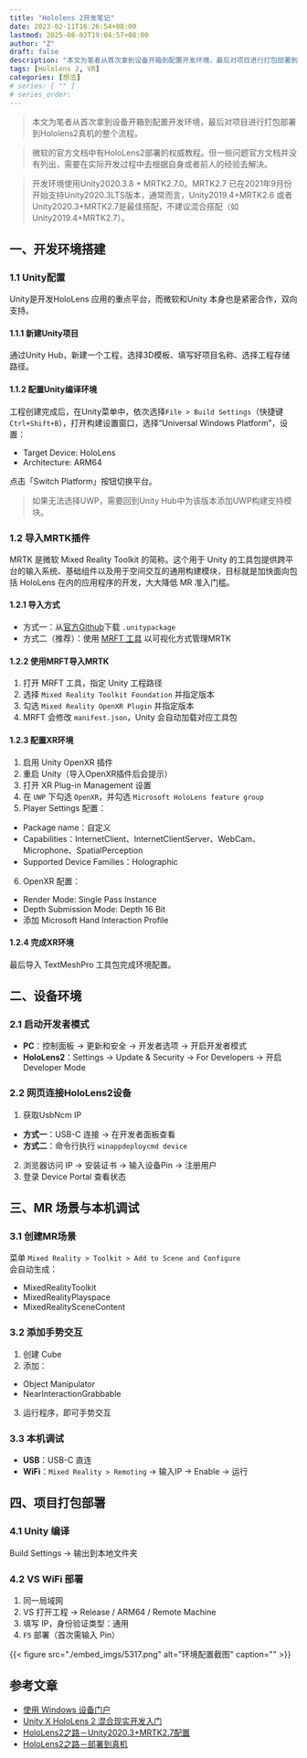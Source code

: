 ```yaml
---
title: "Hololens 2开发笔记"
date: 2023-02-11T16:26:54+08:00
lastmod: 2025-08-02T19:04:57+08:00
author: "Z"
draft: false
description: "本文为笔者从首次拿到设备开箱到配置开发环境，最后对项目进行打包部署到Hololens2真机的整个流程。"
tags: [Hololens 2, VR]
categories: [想法]
# series: [ "" ]
# series_order:
---
```



> 本文为笔者从首次拿到设备开箱到配置开发环境，最后对项目进行打包部署到Hololens2真机的整个流程。

> 微软的官方文档中有HoloLens2部署的权威教程。但一些问题官方文档并没有列出，需要在实际开发过程中去根据自身或者前人的经验去解决。

> 开发环境使用Unity2020.3.8 + MRTK2.7.0。MRTK2.7 已在2021年9月份开始支持Unity2020.3LTS版本，通常而言，Unity2019.4+MRTK2.6 或者Unity2020.3+MRTK2.7是最佳搭配，不建议混合搭配（如Unity2019.4+MRTK2.7）。

## 一、开发环境搭建

### 1.1 Unity配置

Unity是开发HoloLens 应用的重点平台，而微软和Unity 本身也是紧密合作，双向支持。

#### 1.1.1 新建Unity项目
通过Unity Hub，新建一个工程，选择3D模板、填写好项目名称、选择工程存储路径。

#### 1.1.2 配置Unity编译环境
工程创建完成后，在Unity菜单中，依次选择`File > Build Settings`（快捷键`Ctrl+Shift+B`），打开构建设置窗口，选择“Universal Windows Platform”，设置：
- Target Device: HoloLens
- Architecture: ARM64

点击「Switch Platform」按钮切换平台。


> 如果无法选择UWP，需要回到Unity Hub中为该版本添加UWP构建支持模块。

### 1.2 导入MRTK插件
MRTK 是微软 Mixed Reality Toolkit 的简称。这个用于 Unity 的工具包提供跨平台的输入系统、基础组件以及用于空间交互的通用构建模块，目标就是加快面向包括 HoloLens 在内的应用程序的开发，大大降低 MR 准入门槛。

#### 1.2.1 导入方式
- 方式一：从[官方Github](https://github.com/microsoft/MixedRealityToolkit-Unity/releases)下载 `.unitypackage`
- 方式二（推荐）：使用 [MRFT 工具](https://www.microsoft.com/en-us/download/details.aspx?id=102778) 以可视化方式管理MRTK

#### 1.2.2 使用MRFT导入MRTK
1. 打开 MRFT 工具，指定 Unity 工程路径
2. 选择 `Mixed Reality Toolkit Foundation` 并指定版本
3. 勾选 `Mixed Reality OpenXR Plugin` 并指定版本
4. MRFT 会修改 `manifest.json`，Unity 会自动加载对应工具包

#### 1.2.3 配置XR环境
1. 启用 Unity OpenXR 插件
2. 重启 Unity（导入OpenXR插件后会提示）
3. 打开 XR Plug-in Management 设置
4. 在 `UWP` 下勾选 `OpenXR`，并勾选 `Microsoft HoloLens feature group`
5. Player Settings 配置：
  - Package name：自定义
  - Capabilities：InternetClient、InternetClientServer、WebCam、Microphone、SpatialPerception
  - Supported Device Families：Holographic
6. OpenXR 配置：
  - Render Mode: Single Pass Instance
  - Depth Submission Mode: Depth 16 Bit
  - 添加 Microsoft Hand Interaction Profile

#### 1.2.4 完成XR环境
最后导入 TextMeshPro 工具包完成环境配置。


## 二、设备环境

### 2.1 启动开发者模式
- **PC**：控制面板 → 更新和安全 → 开发者选项 → 开启开发者模式
- **HoloLens2**：Settings → Update & Security → For Developers → 开启 Developer Mode

### 2.2 网页连接HoloLens2设备
1. 获取UsbNcm IP
  - **方式一**：USB-C 连接 → 在开发者面板查看
  - **方式二**：命令行执行 `winappdeploycmd device`
2. 浏览器访问 IP → 安装证书 → 输入设备Pin → 注册用户
3. 登录 Device Portal 查看状态


## 三、MR 场景与本机调试

### 3.1 创建MR场景
菜单 `Mixed Reality > Toolkit > Add to Scene and Configure`  
会自动生成：
- MixedRealityToolkit
- MixedRealityPlayspace
- MixedRealitySceneContent

### 3.2 添加手势交互
1. 创建 Cube
2. 添加：
  - Object Manipulator
  - NearInteractionGrabbable
3. 运行程序，即可手势交互

### 3.3 本机调试
- **USB**：USB-C 直连
- **WiFi**：`Mixed Reality > Remoting` → 输入IP → Enable → 运行


## 四、项目打包部署

### 4.1 Unity 编译
Build Settings → 输出到本地文件夹

### 4.2 VS WiFi 部署
1. 同一局域网
2. VS 打开工程 → Release / ARM64 / Remote Machine
3. 填写 IP，身份验证类型：通用
4. `F5` 部署（首次需输入 Pin）

{{< figure src="./embed_imgs/5317.png" alt="环境配置截图" caption="" >}}

## 参考文章
- [使用 Windows 设备门户](https://learn.microsoft.com/zh-cn/windows/mixed-reality/develop/advanced-concepts/using-the-windows-device-portal)
- [Unity X HoloLens 2 混合现实开发入门](https://learn.u3d.cn/tutorial/mr-development-hololens2)
- [HoloLens2之路－Unity2020.3+MRTK2.7配置](https://blog.csdn.net/yolon3000/article/details/121776416)
- [HoloLens2之路－部署到真机](https://blog.csdn.net/yolon3000/article/details/122072266)
